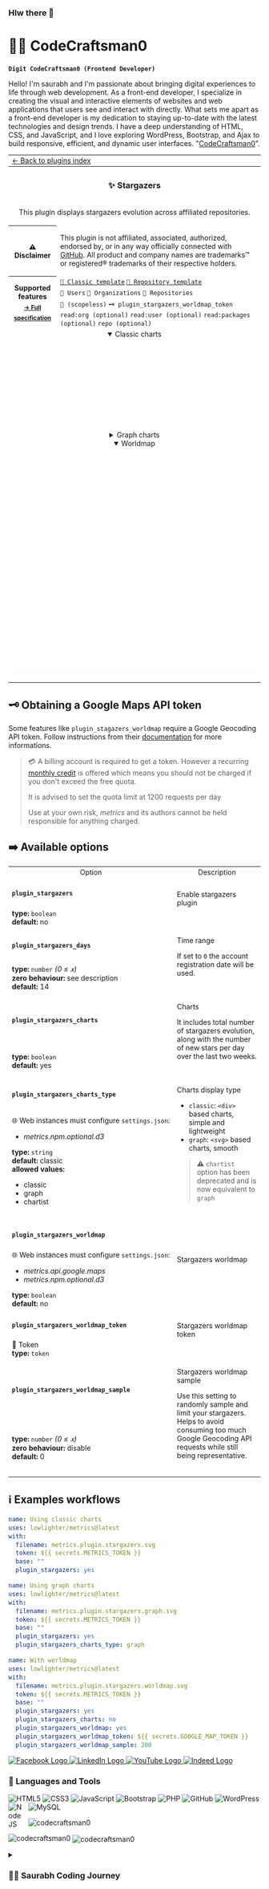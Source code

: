 ### Hlw there 👋

<!--
**CodeCraftsman0/CodeCraftsman0** is a ✨ _special_ ✨ repository because its `README.md` (this file) appears on your GitHub profile.

Here are some ideas to get you started:

- 🔭 I’m currently working on ...
- 🌱 I’m currently learning ...
- 👯 I’m looking to collaborate on ...
- 🤔 I’m looking for help with ...
- 💬 Ask me about ...
- 📫 How to reach me: ...
- 😄 Pronouns: ...
- ⚡ Fun fact: ...
-->

# 🏄‍♂️ CodeCraftsman0
 
**`Digit CodeCraftsman0 (Frontend Developer)`**

Hello! I'm saurabh and I'm passionate about bringing digital experiences to life through web development. As a front-end developer, I specialize in creating the visual and interactive elements of websites and web applications that users see and interact with directly. What sets me apart as a front-end developer is my dedication to staying up-to-date with the latest technologies and design trends. I have a deep understanding of HTML, CSS, and JavaScript, and I love exploring WordPress, Bootstrap, and Ajax to build responsive, efficient, and dynamic user interfaces. "[CodeCraftsman0][youtube]".






<!--header-->
<table>
  <tr><td colspan="2"><a href="/README.md#-plugins">← Back to plugins index</a></td></tr>
  <tr><th colspan="2"><h3>✨ Stargazers</h3></th></tr>
  <tr><td colspan="2" align="center"><p>This plugin displays stargazers evolution across affiliated repositories.</p>
</td></tr>
  <tr><th>⚠️ Disclaimer</th><td><p>This plugin is not affiliated, associated, authorized, endorsed by, or in any way officially connected with <a href="https://github.com">GitHub</a>.
All product and company names are trademarks™ or registered® trademarks of their respective holders.</p>
</td></tr>
  <tr>
    <th rowspan="3">Supported features<br><sub><a href="metadata.yml">→ Full specification</a></sub></th>
    <td><a href="/source/templates/classic/README.md"><code>📗 Classic template</code></a> <a href="/source/templates/repository/README.md"><code>📘 Repository template</code></a></td>
  </tr>
  <tr>
    <td><code>👤 Users</code> <code>👥 Organizations</code> <code>📓 Repositories</code></td>
  </tr>
  <tr>
    <td><code>🔑 (scopeless)</code> <code>🗝️ plugin_stargazers_worldmap_token</code> <code>read:org (optional)</code> <code>read:user (optional)</code> <code>read:packages (optional)</code> <code>repo (optional)</code></td>
  </tr>
  <tr>
    <td colspan="2" align="center">
      <details open><summary>Classic charts</summary><img src="https://github.com/lowlighter/metrics/blob/examples/metrics.plugin.stargazers.svg" alt=""></img></details>
      <details><summary>Graph charts</summary><img src="https://github.com/lowlighter/metrics/blob/examples/metrics.plugin.stargazers.graph.svg" alt=""></img></details>
      <details open><summary>Worldmap</summary><img src="https://github.com/lowlighter/metrics/blob/examples/metrics.plugin.stargazers.worldmap.svg" alt=""></img></details>
      <img width="900" height="1" alt="">
    </td>
  </tr>
</table>
<!--/header-->

## 🗝️ Obtaining a Google Maps API token

Some features like `plugin_stagazers_worldmap` require a Google Geocoding API token.
Follow instructions from their [documentation](https://developers.google.com/maps/documentation/geocoding/get-api-key) for more informations.

> 💳 A billing account is required to get a token. However a recurring [monthly credit](https://developers.google.com/maps/billing-credits#monthly) is offered which means you should not be charged if you don't exceed the free quota.
>
> It is advised to set the quota limit at 1200 requests per day
>
> Use at your own risk, *metrics* and its authors cannot be held responsible for anything charged.

## ➡️ Available options

<!--options-->
<table>
  <tr>
    <td align="center" nowrap="nowrap">Option</i></td><td align="center" nowrap="nowrap">Description</td>
  </tr>
  <tr>
    <td nowrap="nowrap"><h4><code>plugin_stargazers</code></h4></td>
    <td rowspan="2"><p>Enable stargazers plugin</p>
<img width="900" height="1" alt=""></td>
  </tr>
  <tr>
    <td nowrap="nowrap"><b>type:</b> <code>boolean</code>
<br>
<b>default:</b> no<br></td>
  </tr>
  <tr>
    <td nowrap="nowrap"><h4><code>plugin_stargazers_days</code></h4></td>
    <td rowspan="2"><p>Time range</p>
<p>If set to <code>0</code> the account registration date will be used.</p>
<img width="900" height="1" alt=""></td>
  </tr>
  <tr>
    <td nowrap="nowrap"><b>type:</b> <code>number</code>
<i>(0 ≤
𝑥)</i>
<br>
<b>zero behaviour:</b> see description</br>
<b>default:</b> 14<br></td>
  </tr>
  <tr>
    <td nowrap="nowrap"><h4><code>plugin_stargazers_charts</code></h4></td>
    <td rowspan="2"><p>Charts</p>
<p>It includes total number of stargazers evolution, along with the number of new stars per day over the last two weeks.</p>
<img width="900" height="1" alt=""></td>
  </tr>
  <tr>
    <td nowrap="nowrap"><b>type:</b> <code>boolean</code>
<br>
<b>default:</b> yes<br></td>
  </tr>
  <tr>
    <td nowrap="nowrap"><h4><code>plugin_stargazers_charts_type</code></h4></td>
    <td rowspan="2"><p>Charts display type</p>
<ul>
<li><code>classic</code>: <code>&lt;div&gt;</code> based charts, simple and lightweight</li>
<li><code>graph</code>: <code>&lt;svg&gt;</code> based charts, smooth</li>
</ul>
<blockquote>
<p>⚠️ <code>chartist</code> option has been deprecated and is now equivalent to <code>graph</code></p>
</blockquote>
<img width="900" height="1" alt=""></td>
  </tr>
  <tr>
    <td nowrap="nowrap">🌐 Web instances must configure <code>settings.json</code>:
<ul>
<li><i>metrics.npm.optional.d3</i></li>
</ul>
<b>type:</b> <code>string</code>
<br>
<b>default:</b> classic<br>
<b>allowed values:</b><ul><li>classic</li><li>graph</li><li>chartist</li></ul></td>
  </tr>
  <tr>
    <td nowrap="nowrap"><h4><code>plugin_stargazers_worldmap</code></h4></td>
    <td rowspan="2"><p>Stargazers worldmap</p>
<img width="900" height="1" alt=""></td>
  </tr>
  <tr>
    <td nowrap="nowrap">🌐 Web instances must configure <code>settings.json</code>:
<ul>
<li><i>metrics.api.google.maps</i></li>
<li><i>metrics.npm.optional.d3</i></li>
</ul>
<b>type:</b> <code>boolean</code>
<br>
<b>default:</b> no<br></td>
  </tr>
  <tr>
    <td nowrap="nowrap"><h4><code>plugin_stargazers_worldmap_token</code></h4></td>
    <td rowspan="2"><p>Stargazers worldmap token</p>
<img width="900" height="1" alt=""></td>
  </tr>
  <tr>
    <td nowrap="nowrap">🔐 Token<br>
<b>type:</b> <code>token</code>
<br></td>
  </tr>
  <tr>
    <td nowrap="nowrap"><h4><code>plugin_stargazers_worldmap_sample</code></h4></td>
    <td rowspan="2"><p>Stargazers worldmap sample</p>
<p>Use this setting to randomly sample and limit your stargazers.
Helps to avoid consuming too much Google Geocoding API requests while still being representative.</p>
<img width="900" height="1" alt=""></td>
  </tr>
  <tr>
    <td nowrap="nowrap"><b>type:</b> <code>number</code>
<i>(0 ≤
𝑥)</i>
<br>
<b>zero behaviour:</b> disable</br>
<b>default:</b> 0<br></td>
  </tr>
</table>
<!--/options-->

## ℹ️ Examples workflows

<!--examples-->
```yaml
name: Using classic charts
uses: lowlighter/metrics@latest
with:
  filename: metrics.plugin.stargazers.svg
  token: ${{ secrets.METRICS_TOKEN }}
  base: ""
  plugin_stargazers: yes

```
```yaml
name: Using graph charts
uses: lowlighter/metrics@latest
with:
  filename: metrics.plugin.stargazers.graph.svg
  token: ${{ secrets.METRICS_TOKEN }}
  base: ""
  plugin_stargazers: yes
  plugin_stargazers_charts_type: graph

```
```yaml
name: With worldmap
uses: lowlighter/metrics@latest
with:
  filename: metrics.plugin.stargazers.worldmap.svg
  token: ${{ secrets.METRICS_TOKEN }}
  base: ""
  plugin_stargazers: yes
  plugin_stargazers_charts: no
  plugin_stargazers_worldmap: yes
  plugin_stargazers_worldmap_token: ${{ secrets.GOOGLE_MAP_TOKEN }}
  plugin_stargazers_worldmap_sample: 200

```
<!--/examples-->











<a href="https://www.facebook.com/saurabhsantraiamok/">
  <img src="https://img.shields.io/badge/Facebook-%231877F2.svg?style=for-the-badge&logo=Facebook&logoColor=white" alt="Facebook Logo">
</a>
<a href="https://www.linkedin.com/in/saurabh-santra-4b2b0a164/">
  <img src="https://img.shields.io/badge/linkedin-%230077B5.svg?style=for-the-badge&logo=linkedin&logoColor=white" alt="LinkedIn Logo">
</a>
<a href="https://www.youtube.com/c/Artonad">
  <img src="https://img.shields.io/badge/YouTube-%23FF0000.svg?style=for-the-badge&logo=YouTube&logoColor=white" alt="YouTube Logo">
</a>
<a href="https://profile.indeed.com/?hl=en_IN&co=IN&from=gnav-homepage&_ga=2.255864898.899499604.1694632849-708376156.1694138823">
  <img src="https://img.shields.io/badge/indeed-003A9B?style=for-the-badge&logo=indeed&logoColor=white" alt="Indeed Logo">
</a>

### 🧰 Languages and Tools


![HTML5](https://img.shields.io/badge/html5-%23E34F26.svg?style=for-the-badge&logo=html5&logoColor=white)
![CSS3](https://img.shields.io/badge/css3-%231572B6.svg?style=for-the-badge&logo=css3&logoColor=white)
![JavaScript](https://img.shields.io/badge/javascript-%23323330.svg?style=for-the-badge&logo=javascript&logoColor=%23F7DF1E)
![Bootstrap](https://img.shields.io/badge/bootstrap-%238511FA.svg?style=for-the-badge&logo=bootstrap&logoColor=white)
![PHP](https://img.shields.io/badge/php-%23777BB4.svg?style=for-the-badge&logo=php&logoColor=white)
![GitHub](https://img.shields.io/badge/github-%23121011.svg?style=for-the-badge&logo=github&logoColor=white)
![WordPress](https://img.shields.io/badge/WordPress-%23117AC9.svg?style=for-the-badge&logo=WordPress&logoColor=white)
![MySQL](https://img.shields.io/badge/mysql-%2300f.svg?style=for-the-badge&logo=mysql&logoColor=white)
<img align="left" alt="NodeJS" width="30px" style="padding-right:10px;" src="https://cdn.jsdelivr.net/gh/devicons/devicon/icons/nodejs/nodejs-original.svg" />
<br />

<p align="left"> <img src="https://komarev.com/ghpvc/?username=codecraftsman0&label=Profile%20views&color=0e75b6&style=flat" alt="codecraftsman0" /> </p>
<p><img align="left" src="https://github-readme-stats.vercel.app/api/top-langs?username=codecraftsman0&show_icons=true&locale=en&layout=compact" alt="codecraftsman0" /></p>

<p>&nbsp;<img align="center" src="https://github-readme-stats.vercel.app/api?username=codecraftsman0&show_icons=true&locale=en" alt="codecraftsman0" /></p>



<details>
 <summary><h3>👨‍💻 Saurabh Coding Journey</h3></summary>
    HI ALL, I COMPLETED A DIPLOMA FROM SILIGURI GOVERNMENT POLYTECHNIC COLLEGE AND LATER I COMPLETED MY BACHELOR'S DEGREE FROM CAMELLIA SCHOOL OF ENGINEERING AND TECHNOLOGY COLLEGE AFTER THAT, I STARTED MY JOURNEY IN WEB DEVELOPMENT AND I WANT TO TAKE CARE OF IT. I SPECIALIZE IN FRONT-END DEVELOPMENT AND AM EXPERIENCED WITH ALL STAGES OF THE DEVELOPMENT CYCLE FOR DYNAMIC WEB PROJECTS. WELL-VERSED IN NUMEROUS PROGRAMMING LANGUAGES INCLUDING CSS, HTML, JAVASCRIPT, BOOTSTRAP, PHP, MYSQL, JQUERY, AJAX, NODE JS, AND WORDPRESS AND I'M LOOKING FOR A JOB AND READY TO FACE NEW CHALLENGES.

[YouTube]: https://www.youtube.com/@Artonad

<h3 align="left">Support:</h3>
<p><a href="https://www.buymeacoffee.com/CodeCraftsman0"> <img align="left" src="https://cdn.buymeacoffee.com/buttons/v2/default-yellow.png" height="50" width="210" alt="CodeCraftsman0" /></a><a href="https://ko-fi.com/CodeCraftsman0"> <img align="left" src="https://cdn.ko-fi.com/cdn/kofi3.png?v=3" height="50" width="210" alt="CodeCraftsman0" /></a></p><br><br>




